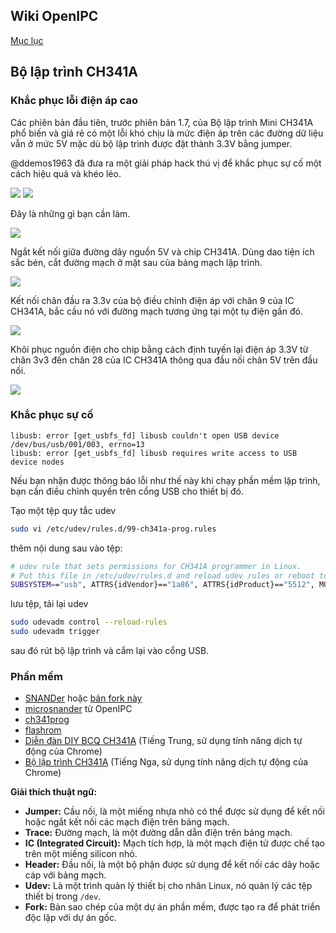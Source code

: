## Wiki OpenIPC
[Mục lục](../README.md)

Bộ lập trình CH341A
-----------------

### Khắc phục lỗi điện áp cao

Các phiên bản đầu tiên, trước phiên bản 1.7, của Bộ lập trình Mini CH341A phổ biến và giá rẻ có một lỗi khó chịu là mức điện áp trên các đường dữ liệu vẫn ở mức 5V mặc dù bộ lập trình được đặt thành 3.3V bằng jumper.

@ddemos1963 đã đưa ra một giải pháp hack thú vị để khắc phục sự cố một cách hiệu quả và khéo léo.

![](../images/hardware-ch341a-hack-1.webp)
![](../images/hardware-ch341a-hack-2.webp)

Đây là những gì bạn cần làm.

![](../images/hardware-ch341a-hack-6.png)

Ngắt kết nối giữa đường dây nguồn 5V và chip CH341A. Dùng dao tiện ích sắc bén, cắt đường mạch ở mặt sau của bảng mạch lập trình.

![](../images/hardware-ch341a-hack-3.webp)

Kết nối chân đầu ra 3.3v của bộ điều chỉnh điện áp với chân 9 của IC CH341A, bắc cầu nó với đường mạch tương ứng tại một tụ điện gần đó.

![](../images/hardware-ch341a-hack-4.webp)

Khôi phục nguồn điện cho chip bằng cách định tuyến lại điện áp 3.3V từ chân 3v3 đến chân 28 của IC CH341A thông qua đầu nối chân 5V trên đầu nối.

![](../images/hardware-ch341a-hack-5.webp)

### Khắc phục sự cố

```console
libusb: error [get_usbfs_fd] libusb couldn't open USB device /dev/bus/usb/001/003, errno=13
libusb: error [get_usbfs_fd] libusb requires write access to USB device nodes
```

Nếu bạn nhận được thông báo lỗi như thế này khi chạy phần mềm lập trình, bạn cần điều chỉnh quyền trên cổng USB cho thiết bị đó.

Tạo một tệp quy tắc udev

```bash
sudo vi /etc/udev/rules.d/99-ch341a-prog.rules
```

thêm nội dung sau vào tệp:

```bash
# udev rule that sets permissions for CH341A programmer in Linux.
# Put this file in /etc/udev/rules.d and reload udev rules or reboot to install
SUBSYSTEM=="usb", ATTRS{idVendor}=="1a86", ATTRS{idProduct}=="5512", MODE="0666"
```

lưu tệp, tải lại udev

```bash
sudo udevadm control --reload-rules
sudo udevadm trigger
```

sau đó rút bộ lập trình và cắm lại vào cổng USB.

### Phần mềm

- [SNANDer](https://github.com/McMCCRU/SNANDer) hoặc [bản fork này](https://github.com/Droid-MAX/SNANDer)
- [microsnander](https://github.com/OpenIPC/microsnander) từ OpenIPC
- [ch341prog](https://github.com/setarcos/ch341prog/)
- [flashrom](https://www.flashrom.org/Flashrom)
- [Diễn đàn DIY BCQ CH341A](http://www.diybcq.com/thread-144131-1-1.html) (Tiếng Trung, sử dụng tính năng dịch tự động của Chrome)
- [Bộ lập trình CH341A](https://4pda.to/forum/index.php?showtopic=884713) (Tiếng Nga, sử dụng tính năng dịch tự động của Chrome)


**Giải thích thuật ngữ:**

* **Jumper:** Cầu nối, là một miếng nhựa nhỏ có thể được sử dụng để kết nối hoặc ngắt kết nối các mạch điện trên bảng mạch.
* **Trace:** Đường mạch, là một đường dẫn dẫn điện trên bảng mạch.
* **IC (Integrated Circuit):** Mạch tích hợp, là một mạch điện tử được chế tạo trên một miếng silicon nhỏ.
* **Header:** Đầu nối, là một bộ phận được sử dụng để kết nối các dây hoặc cáp với bảng mạch.
* **Udev:** Là một trình quản lý thiết bị cho nhân Linux, nó quản lý các tệp thiết bị trong `/dev`.
* **Fork:** Bản sao chép của một dự án phần mềm, được tạo ra để phát triển độc lập với dự án gốc.


